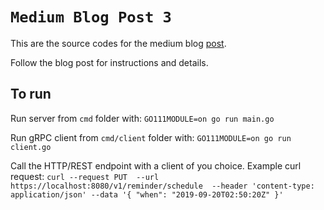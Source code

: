 # `Medium Blog Post 3`
This are the source codes for the medium blog [post]().

Follow the blog post for instructions and details.

## To run
Run server from `cmd` folder with: `GO111MODULE=on go run main.go`

Run gRPC client from `cmd/client` folder with: `GO111MODULE=on go run client.go`

Call the HTTP/REST endpoint with a client of you choice.
Example curl request:
`curl --request PUT 
  --url https://localhost:8080/v1/reminder/schedule 
  --header 'content-type: application/json'
  --data '{
	"when": "2019-09-20T02:50:20Z"
}'`
